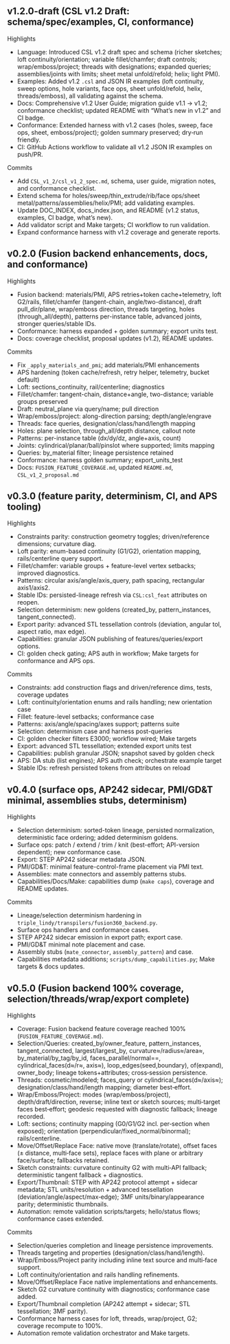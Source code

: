 ## v1.2.0-draft (CSL v1.2 Draft: schema/spec/examples, CI, conformance)

Highlights
- Language: Introduced CSL v1.2 draft spec and schema (richer sketches; loft continuity/orientation; variable fillet/chamfer; draft controls; wrap/emboss/project; threads with designations; expanded queries; assemblies/joints with limits; sheet metal unfold/refold; helix; light PMI).
- Examples: Added v1.2 `.csl` and JSON IR examples (loft continuity, sweep options, hole variants, face ops, sheet unfold/refold, helix, threads/emboss), all validating against the schema.
- Docs: Comprehensive v1.2 User Guide; migration guide v1.1 → v1.2; conformance checklist; updated README with “What’s new in v1.2” and CI badge.
- Conformance: Extended harness with v1.2 cases (holes, sweep, face ops, sheet, emboss/project); golden summary preserved; dry‑run friendly.
- CI: GitHub Actions workflow to validate all v1.2 JSON IR examples on push/PR.

Commits
- Add `CSL_v1_2/csl_v1_2_spec.md`, schema, user guide, migration notes, and conformance checklist.
- Extend schema for holes/sweep/thin_extrude/rib/face ops/sheet metal/patterns/assemblies/helix/PMI; add validating examples.
- Update DOC_INDEX, docs_index.json, and README (v1.2 status, examples, CI badge, what’s new).
- Add validator script and Make targets; CI workflow to run validation.
- Expand conformance harness with v1.2 coverage and generate reports.

## v0.2.0 (Fusion backend enhancements, docs, and conformance)

Highlights
- Fusion backend: materials/PMI, APS retries+token cache+telemetry, loft G2/rails, fillet/chamfer (tangent-chain, angle/two-distance), draft pull_dir/plane, wrap/emboss direction, threads targeting, holes (through_all/depth), patterns per-instance table, advanced joints, stronger queries/stable IDs.
- Conformance: harness expanded + golden summary; export units test.
- Docs: coverage checklist, proposal updates (v1.2), README updates.

Commits
- Fix `_apply_materials_and_pmi`; add materials/PMI enhancements
- APS hardening (token cache/refresh, retry helper, telemetry, bucket default)
- Loft: sections_continuity, rail/centerline; diagnostics
- Fillet/chamfer: tangent-chain, distance+angle, two-distance; variable groups preserved
- Draft: neutral_plane via query/name; pull direction
- Wrap/emboss/project: along-direction parsing; depth/angle/engrave
- Threads: face queries, designation/class/hand/length mapping
- Holes: plane selection, through_all/depth distance, callout note
- Patterns: per-instance table (dx/dy/dz, angle+axis, count)
- Joints: cylindrical/planar/ball/pinslot where supported; limits mapping
- Queries: by_material filter; lineage persistence retained
- Conformance: harness golden summary; export_units_test
- Docs: `FUSION_FEATURE_COVERAGE.md`, updated `README.md`, `CSL_v1_2_proposal.md`

## v0.3.0 (feature parity, determinism, CI, and APS tooling)

Highlights
- Constraints parity: construction geometry toggles; driven/reference dimensions; curvature diag.
- Loft parity: enum-based continuity (G1/G2), orientation mapping, rails/centerline query support.
- Fillet/chamfer: variable groups + feature-level vertex setbacks; improved diagnostics.
- Patterns: circular axis/angle/axis_query, path spacing, rectangular axis1/axis2.
- Stable IDs: persisted-lineage refresh via `CSL:csl_feat` attributes on reopen.
- Selection determinism: new goldens (created_by, pattern_instances, tangent_connected).
- Export parity: advanced STL tessellation controls (deviation, angular tol, aspect ratio, max edge).
- Capabilities: granular JSON publishing of features/queries/export options.
- CI: golden check gating; APS auth in workflow; Make targets for conformance and APS ops.

Commits
- Constraints: add construction flags and driven/reference dims, tests, coverage updates
- Loft: continuity/orientation enums and rails handling; new orientation case
- Fillet: feature-level setbacks; conformance case
- Patterns: axis/angle/spacing/axes support; patterns suite
- Selection: determinism case and harness post-queries
- CI: golden checker filters E3000; workflow wired; Make targets
- Export: advanced STL tessellation; extended export units test
- Capabilities: publish granular JSON; snapshot saved by golden check
- APS: DA stub (list engines); APS auth check; orchestrate example target
- Stable IDs: refresh persisted tokens from attributes on reload

## v0.4.0 (surface ops, AP242 sidecar, PMI/GD&T minimal, assemblies stubs, determinism)

Highlights
- Selection determinism: sorted-token lineage, persisted normalization, deterministic face ordering; added determinism goldens.
- Surface ops: patch / extend / trim / knit (best-effort; API-version dependent); new conformance case.
- Export: STEP AP242 sidecar metadata JSON.
- PMI/GD&T: minimal feature-control-frame placement via PMI text.
- Assemblies: mate connectors and assembly patterns stubs.
- Capabilities/Docs/Make: capabilities dump (`make caps`), coverage and README updates.

Commits
- Lineage/selection determinism hardening in `triple_lindy/transpilers/fusion360_backend.py`.
- Surface ops handlers and conformance cases.
- STEP AP242 sidecar emission in export path; export case.
- PMI/GD&T minimal note placement and case.
- Assembly stubs (`mate_connector`, `assembly_pattern`) and case.
- Capabilities metadata additions; `scripts/dump_capabilities.py`; Make targets & docs updates.

## v0.5.0 (Fusion backend 100% coverage, selection/threads/wrap/export complete)

Highlights
- Coverage: Fusion backend feature coverage reached 100% (`FUSION_FEATURE_COVERAGE.md`).
- Selection/Queries: created_by/owner_feature, pattern_instances, tangent_connected, largest/largest_by, curvature≈/radius≈/area≈, by_material/by_tag/by_id, faces_parallel/normal==, cylindrical_faces(d≈/r≈, axis≈), loop_edges(seed,boundary), of(expand), owner_body; lineage tokens+attributes; cross‑session persistence.
- Threads: cosmetic/modeled; faces_query or cylindrical_faces(d≈/axis≈); designation/class/hand/length mapping; diameter best‑effort.
- Wrap/Emboss/Project: modes (wrap/emboss/project), depth/draft/direction, reverse; inline text or sketch sources; multi‑target faces best‑effort; geodesic requested with diagnostic fallback; lineage recorded.
- Loft: sections; continuity mapping (G0/G1/G2 incl. per‑section when exposed); orientation (perpendicular/fixed_normal/binormal); rails/centerline.
- Move/Offset/Replace Face: native move (translate/rotate), offset faces (± distance, multi‑face sets), replace faces with plane or arbitrary face/surface; fallbacks retained.
- Sketch constraints: curvature continuity G2 with multi‑API fallback; deterministic tangent fallback + diagnostics.
- Export/Thumbnail: STEP with AP242 protocol attempt + sidecar metadata; STL units/resolution + advanced tessellation (deviation/angle/aspect/max‑edge); 3MF units/binary/appearance parity; deterministic thumbnails.
- Automation: remote validation scripts/targets; hello/status flows; conformance cases extended.

Commits
- Selection/queries completion and lineage persistence improvements.
- Threads targeting and properties (designation/class/hand/length).
- Wrap/Emboss/Project parity including inline text source and multi‑face support.
- Loft continuity/orientation and rails handling refinements.
- Move/Offset/Replace Face native implementations and enhancements.
- Sketch G2 curvature continuity with diagnostics; conformance case added.
- Export/Thumbnail completion (AP242 attempt + sidecar; STL tessellation; 3MF parity).
- Conformance harness cases for loft, threads, wrap/project, G2; coverage recompute to 100%.
- Automation remote validation orchestrator and Make targets.
